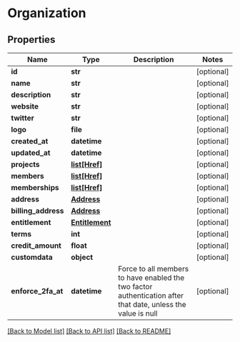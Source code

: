 # Organization


## Properties
Name | Type | Description | Notes
------------ | ------------- | ------------- | -------------
**id** | **str** |  | [optional] 
**name** | **str** |  | [optional] 
**description** | **str** |  | [optional] 
**website** | **str** |  | [optional] 
**twitter** | **str** |  | [optional] 
**logo** | **file** |  | [optional] 
**created_at** | **datetime** |  | [optional] 
**updated_at** | **datetime** |  | [optional] 
**projects** | [**list[Href]**](Href.md) |  | [optional] 
**members** | [**list[Href]**](Href.md) |  | [optional] 
**memberships** | [**list[Href]**](Href.md) |  | [optional] 
**address** | [**Address**](Address.md) |  | [optional] 
**billing_address** | [**Address**](Address.md) |  | [optional] 
**entitlement** | [**Entitlement**](Entitlement.md) |  | [optional] 
**terms** | **int** |  | [optional] 
**credit_amount** | **float** |  | [optional] 
**customdata** | **object** |  | [optional] 
**enforce_2fa_at** | **datetime** | Force to all members to have enabled the two factor authentication after that date, unless the value is null | [optional] 

[[Back to Model list]](../README.md#documentation-for-models) [[Back to API list]](../README.md#documentation-for-api-endpoints) [[Back to README]](../README.md)


